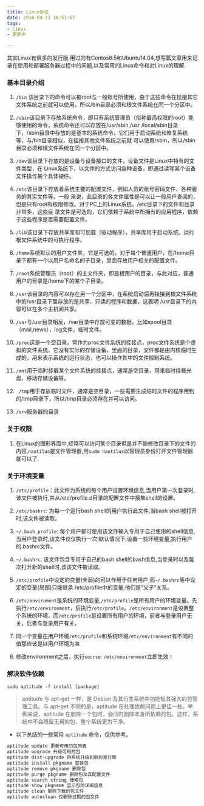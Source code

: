 ```yaml
---
title: Linux杂记
date: 2016-04-11 16:51:57
tags:
- Linux
- 更新中

---
```


其实Linux有很多的发行版,用过的有Centos6.5和Ubuntu14.04,想写篇文章用来记录在使用和部署服务器过程中的问题,以及常用的Linux命令和对Linux的理解.

<!--more-->
### 基本目录介绍

1. `/bin` 该目录下的命令可以被root与一般账号所使用，由于这些命令在挂接其它文件系统之前就可以使用，所以/bin目录必须和根文件系统在同一个分区中。

2. `/sbin`该目录下存放系统命令，即只有系统管理员（俗称最高权限的root）能够使用的命令，系统命令还可以存放在/usr/sbin,/usr /local/sbin目录下，/sbin目录中存放的是基本的系统命令，它们用于启动系统和修复系统等，与/bin目录相似，在挂接其他文件系统之前就 可以使用/sbin，所以/sbin目录必须和根文件系统在同一个分区中。

3. `/dev`该目录下存放的是设备与设备接口的文件，设备文件是Linux中特有的文件类型，在 Linux系统下，以文件的方式访问各种设备，即通过读写某个设备文件操作某个具体硬件。

4. `/etc`该目录下存放着系统主要的配置文件，例如人员的账号密码文件、各种服务的其实文件等。一般 来说，此目录的各文件属性是可以让一般用户查阅的，但是只有root有权限修改。对于PC上的Linux系统，/etc目录下的文件和目录非常多，这些目 录文件是可选的，它们依赖于系统中所拥有的应用程序，依赖于这些程序是否需要配置文件。

5. `/lib`该目录下存放共享库和可加载（驱动程序），共享库用于启动系统。运行根文件系统中的可执行程序。

6. `/home`系统默认的用户文件夹，它是可选的，对于每个普通用户，在/home目录下都有一个以用户名命名的子目录，里面存放用户相关的配置文件。

7. `/root`系统管理员（root）的主文件夹，即是根用户的目录，与此对应，普通用户的目录是/home下的某个子目录。

8. `/usr`该目录的内容可以存在另一个分区中，在系统启动后再挂接到根文件系统中的/usr目录下里存放的是共享、只读的程序和数据，这表明 /usr目录下的内容可以在多个主机间共享。

9. `/var`与/usr目录相反，/var目录中存放可变的数据，比如spool目录（mail,news），log文件，临时文件。

10. `/proc`这是一个空目录，常作为proc文件系统的挂接点，proc文件系统是个虚拟的文件系统，它没有实际的存储设备，里面的目录，文件都是由内核临时生成的，用来表示系统的运行状态，也可以操作其中的文件控制系统。

11. `/mnt`用于临时挂载某个文件系统的挂接点，通常是空目录，用来临时挂载光盘、移动存储设备等。

12. ` /tmp`用于存放临时文件，通常是空目录，一些需要生成临时文件的程序用到的/tmp目录下，所以/tmp目录必须存在并可以访问。

13. `/srv`服务器的目录

### 关于权限
1. 在Linux的图形界面中,经常可以访问某个目录但是并不能修改目录下的文件的内容,`nautilus`是文件管理器,用`sudo nautilus`以管理员身份打开文件管理器就可以了.


### 关于环境变量

1. `/etc/profile`：此文件为系统的每个用户设置环境信息,当用户第一次登录时,该文件被执行,并从/etc/profile.d目录的配置文件中搜集shell的设置。

2. `/etc/bashrc`: 为每一个运行bash shell的用户执行此文件,当bash shell被打开时,该文件被读取。

3. `~/.bash_profile`: 每个用户都可使用该文件输入专用于自己使用的shell信息,当用户登录时,该文件仅仅执行一次!默认情况下,设置一些环境变量,执行用户的.bashrc文件。

4. `~/.bashrc`: 该文件包含专用于自己的bash shell的bash信息,当登录时以及每次打开新的shell时,该该文件被读取。

5. `/etc/profile`中设定的变量(全局)的可以作用于任何用户,而`~/.bashrc`等中设定的变量(局部)只能继承 /etc/profile中的变量,他们是"父子"关系。

6. `/etc/enviroment`是系统的环境变量,`/etc/profile`是所有用户的环境变量。先执行`/etc/environment`，后执行`/etc/profile`。`/etc/environment`是设置整个系统的环境，而`/etc/profile`是设置所有用户的环境，前者与登录用户无关，后者与登录用户有关。

7. 同一个变量在用户环境`/etc/profile`和系统环境`/etc/environment`有不同的值那应该是以用户环境为准

8. 修改environment之后，执行`source /etc/environment`立即生效！

### 解决软件依赖

`sudo aptitude -f install [package]`

> aptitude 与 apt-get 一样，是 Debian 及其衍生系统中功能极其强大的包管理工具。与 apt-get 不同的是，aptitude 在处理依赖问题上更佳一些。举例来说，aptitude 在删除一个包时，会同时删除本身所依赖的包。这样，系统中不会残留无用的包，整个系统更为干净。

- 以下总结的一些常用 `aptitude` 命令，仅供参考。

```bash
aptitude update 更新可用的包列表
aptitude upgrade 升级可用的包
aptitude dist-upgrade 将系统升级到新的发行版
aptitude install pkgname 安装包
aptitude remove pkgname 删除包
aptitude purge pkgname 删除包及其配置文件
aptitude search string 搜索包
aptitude show pkgname 显示包的详细信息
aptitude clean 删除下载的包文件
aptitude autoclean 仅删除过期的包文件
```



